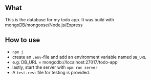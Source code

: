 ## What

This is the database for my todo app.
It was build with mongoDB/mongoose/Node.js/Express


## How to use

- `npm i`
- create an `.env`-file and add an environment variable named `DB_URL` 
- e.g: DB_URL = mongodb://localhost:27017/todo-app
- lastly, start the server with `npm run server`
- A `test.rest` file for testing is provided.
